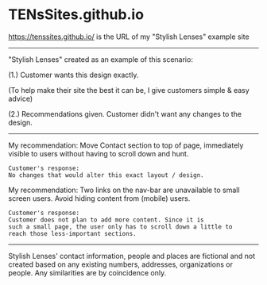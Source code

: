 # TENsSites.github.io
https://tenssites.github.io/ is the URL of my "Stylish Lenses" example site

__________________________
"Stylish Lenses" created as an example of this scenario:

(1.) Customer wants this design exactly.

(To help make their site the best it can be, I give customers simple & easy advice)

(2.) Recommendations given.
Customer didn't want any changes to the design.
__________________________

My recommendation:
  Move Contact section to top of page,
  immediately visible to users without having to scroll down
  and hunt.
    
	Customer's response:
  	No changes that would alter this exact layout / design.

My recommendation:
  Two links on the nav-bar are unavailable to small screen users.
  Avoid hiding content from (mobile) users.

	Customer's response:
  	Customer does not plan to add more content. Since it is 
  	such a small page, the user only has to scroll down a little to
	reach those less-important sections.





_____________________________________
  Stylish Lenses' contact information, people
 and places are fictional and not created
based on any existing numbers, addresses, organizations
or people. Any similarities are by coincidence only.
